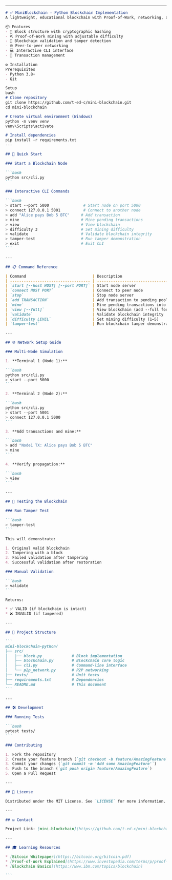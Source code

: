 
---

````markdown
# ✅ MiniBlockchain - Python Blockchain Implementation
A lightweight, educational blockchain with Proof-of-Work, networking, and CLI interface**

📦 Features
- 🧱 Block structure with cryptographic hashing  
- ⛏️ Proof-of-Work mining with adjustable difficulty  
- 🔗 Blockchain validation and tamper detection  
- 🌐 Peer-to-peer networking  
- 💻 Interactive CLI interface  
- 📝 Transaction management

⚙️ Installation
Prerequisites
- Python 3.8+
- Git

Setup
bash
# Clone repository
git clone https://github.com/t-ed-c/mini-blockchain.git
cd mini-blockchain

# Create virtual environment (Windows)
python -m venv venv
venv\Scripts\activate

# Install dependencies
pip install -r requirements.txt
---

## 🚀 Quick Start

### Start a Blockchain Node

```bash
python src/cli.py
```

### Interactive CLI Commands

```bash
> start --port 5000               # Start node on port 5000
> connect 127.0.0.1 5001          # Connect to another node
> add "Alice pays Bob 5 BTC"     # Add transaction
> mine                           # Mine pending transactions
> view                           # View blockchain
> difficulty 3                   # Set mining difficulty
> validate                       # Validate blockchain integrity
> tamper-test                    # Run tamper demonstration
> exit                           # Exit CLI
```

---

## 📋 Command Reference

| Command                             | Description                              |
| ----------------------------------- | ---------------------------------------- |
| `start [--host HOST] [--port PORT]` | Start node server                        |
| `connect HOST PORT`                 | Connect to peer node                     |
| `stop`                              | Stop node server                         |
| `add TRANSACTION`                   | Add transaction to pending pool          |
| `mine`                              | Mine pending transactions into new block |
| `view [--full]`                     | View blockchain (add --full for details) |
| `validate`                          | Validate blockchain integrity            |
| `difficulty LEVEL`                  | Set mining difficulty (1–5)              |
| `tamper-test`                       | Run blockchain tamper demonstration      |

---

## 🌐 Network Setup Guide

### Multi-Node Simulation

1. **Terminal 1 (Node 1):**

```bash
python src/cli.py
> start --port 5000
```

2. **Terminal 2 (Node 2):**

```bash
python src/cli.py
> start --port 5001
> connect 127.0.0.1 5000
```

3. **Add transactions and mine:**

```bash
> add "Node1 TX: Alice pays Bob 5 BTC"
> mine
```

4. **Verify propagation:**

```bash
> view
```

---

## 🧪 Testing the Blockchain

### Run Tamper Test

```bash
> tamper-test
```

This will demonstrate:

1. Original valid blockchain
2. Tampering with a block
3. Failed validation after tampering
4. Successful validation after restoration

### Manual Validation

```bash
> validate
```

Returns:

* ✅ VALID (if blockchain is intact)
* ❌ INVALID (if tampered)

---

## 🧩 Project Structure

```
mini-blockchain-python/
├── src/
│   ├── block.py             # Block implementation
│   ├── blockchain.py        # Blockchain core logic
│   ├── cli.py               # Command-line interface
│   └── p2p_network.py       # P2P networking
├── tests/                   # Unit tests
├── requirements.txt         # Dependencies
└── README.md                # This document
```

---

## 🛠️ Development

### Running Tests

```bash
pytest tests/
```

### Contributing

1. Fork the repository
2. Create your feature branch (`git checkout -b feature/AmazingFeature`)
3. Commit your changes (`git commit -m 'Add some AmazingFeature'`)
4. Push to the branch (`git push origin feature/AmazingFeature`)
5. Open a Pull Request

---

## 📜 License

Distributed under the MIT License. See `LICENSE` for more information.

---

## ✉️ Contact

Project Link: [mini-blockchain](https://github.com/t-ed-c/mini-blockchain.git)

---

## 🎓 Learning Resources

* [Bitcoin Whitepaper](https://bitcoin.org/bitcoin.pdf)
* [Proof-of-Work Explained](https://www.investopedia.com/terms/p/proof-work.asp)
* [Blockchain Basics](https://www.ibm.com/topics/blockchain)

```
